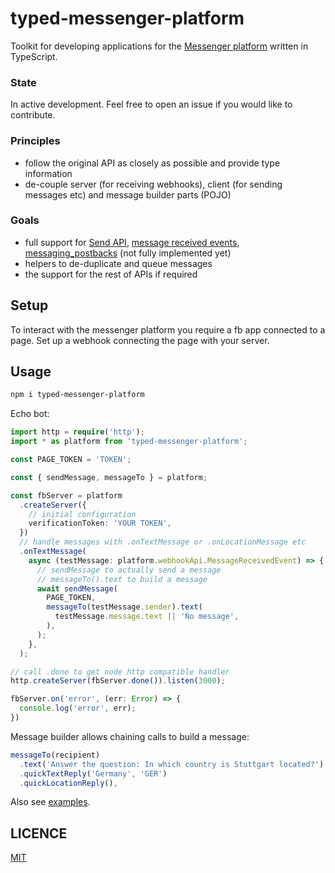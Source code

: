 # typed-messenger-platform

Toolkit for developing applications for the [Messenger platform](https://developers.facebook.com/docs/messenger-platform) written in TypeScript.

### State

In active development. Feel free to open an issue if you would like to contribute.

### Principles

 - follow the original API as closely as possible and provide type information
 - de-couple server (for receiving webhooks), client (for sending messages etc) and message builder parts (POJO)

### Goals

 - full support for [Send API](https://developers.facebook.com/docs/messenger-platform/reference/send-api), [message received events](https://developers.facebook.com/docs/messenger-platform/reference/webhook-events/messages), [messaging_postbacks](https://developers.facebook.com/docs/messenger-platform/reference/webhook-events/messaging_postbacks) (not fully implemented yet)
 - helpers to de-duplicate and queue messages
 - the support for the rest of APIs if required


## Setup

To interact with the messenger platform you require a fb app connected to a page. Set up a webhook connecting the page with your server.

## Usage

```sh
npm i typed-messenger-platform
```

Echo bot:

```typescript
import http = require('http');
import * as platform from 'typed-messenger-platform';

const PAGE_TOKEN = 'TOKEN';

const { sendMessage, messageTo } = platform;

const fbServer = platform
  .createServer({
    // initial configuration
    verificationToken: 'YOUR TOKEN',
  })
  // handle messages with .onTextMessage or .onLocationMessage etc
  .onTextMessage(
    async (testMessage: platform.webhookApi.MessageReceivedEvent) => {
      // sendMessage to actually send a message
      // messageTo().text to build a message
      await sendMessage(
        PAGE_TOKEN,
        messageTo(testMessage.sender).text(
          testMessage.message.text || 'No message',
        ),
      );
    },
  );

// call .done to get node http compatible handler
http.createServer(fbServer.done()).listen(3000);

fbServer.on('error', (err: Error) => {
  console.log('error', err);
})

```

Message builder allows chaining calls to build a message:

```typescript
messageTo(recipient)
  .text('Answer the question: In which country is Stuttgart located?')
  .quickTextReply('Germany', 'GER')
  .quickLocationReply(),
```

Also see [examples](examples).

## LICENCE

[MIT](LICENCE)